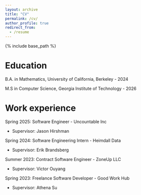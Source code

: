 ```yaml
---
layout: archive
title: "CV"
permalink: /cv/
author_profile: true
redirect_from:
  - /resume
---
```


{% include base_path %}

Education
======
B.A. in Mathematics, University of California, Berkeley - 2024

M.S in Computer Science, Georgia Institute of Technology - 2026

Work experience
======
Spring 2025: Software Engineer - Uncountable Inc
* Supervisor: Jason Hirshman

Spring 2024: Software Engineering Intern - Heimdall Data
* Supervisor: Erik Brandsberg

Summer 2023: Contract Software Engineer - ZoneUp LLC
* Supervisor: Victor Ouyang

Spring 2023: Freelance Software Developer - Good Work Hub
* Supervisor: Athena Su